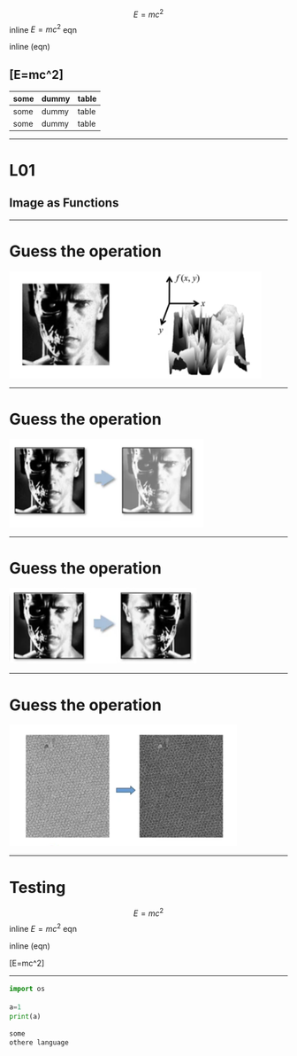 
$$E=mc^2$$
 inline $E=mc^2$ eqn
 
 inline \(eqn\)
 
 \[E=mc^2\]
---

|some | dummy| table|
|---|---|---|
|some | dummy| table|
|some | dummy| table|

---
# L01 
## Image as Functions

---
# Guess the operation
![](img/L01/00.png)

---

# Guess the operation
![](img/L01/01.png)

---

# Guess the operation
![](img/L01/02.png)

---

# Guess the operation
![](img/L01/03.png)


---
# Testing

$$E=mc^2$$
 inline $E=mc^2$ eqn
 
 inline \(eqn\)
 
 \[E=mc^2\]

---

```python
import os

a=1
print(a)
```

``` 
some 
othere language
```



